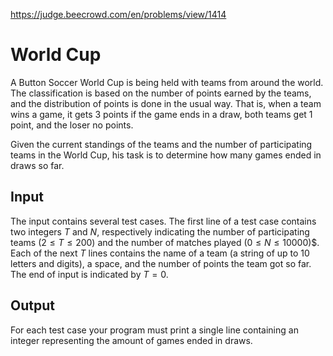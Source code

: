 https://judge.beecrowd.com/en/problems/view/1414

# World Cup

A Button Soccer World Cup is being held with teams from around the world. The
classification is based on the number of points earned by the teams, and the
distribution of points is done in the usual way. That is, when a team wins a
game, it gets 3 points if the game ends in a draw, both teams get 1 point, and
the loser no points.

Given the current standings of the teams and the number of participating teams
in the World Cup, his task is to determine how many games ended in draws so far.

## Input

The input contains several test cases. The first line of a test case contains
two integers $T$ and $N$, respectively indicating the number of participating
teams $(2 \leq T \leq 200)$ and the number of matches played $(0 \leq N \leq
10000$)$. Each of the next $T$ lines contains the name of a team (a string of up
to 10 letters and digits), a space, and the number of points the team got so
far. The end of input is indicated by $T = 0$.

## Output

For each test case your program must print a single line containing an integer
representing the amount of games ended in draws.

